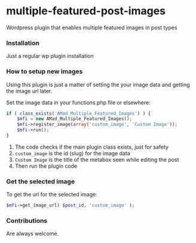 # multiple-featured-post-images

Wordpress plugin that enables multiple featured images in post types

### Installation

Just a regular wp plugin installation

### How to setup new images

Using this plugin is just a matter of setting the your image data and getting the image url later.

Set the image data in your functions.php file or elsewhere:

```php
if ( class_exists('AMad_Multiple_Featured_Images') ) {
    $mfi = new AMad_Multiple_Featured_Images();
    $mfi->register_image(array('custom_image', 'Custom Image'));
    $mfi->run();
}
```

1. The code checks if the main plugin class exists, just for safety
2. ```custom_image``` is the id (slug) for the image data
3. ```Custom Image``` is the title of the metabox seen while editing the post
4. Then run the plugin code

### Get the selected image

To get the url for the selected image:

```php
$mfi->get_image_url( $post_id, 'custom_image' );
```

### Contributions

Are always welcome.
